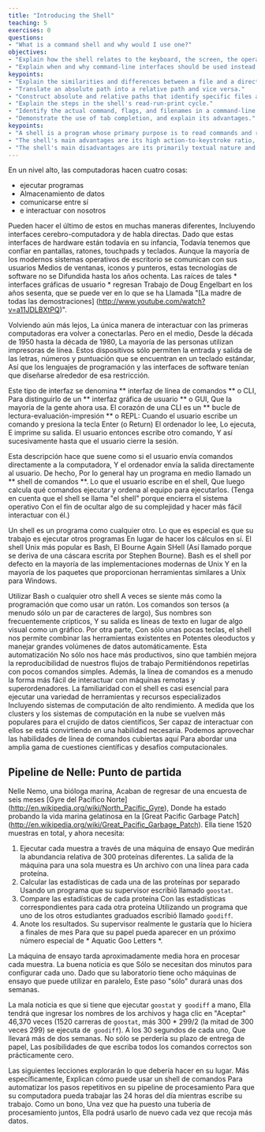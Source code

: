 ```yaml
---
title: "Introducing the Shell"
teaching: 5
exercises: 0
questions:
- "What is a command shell and why would I use one?"
objectives:
- "Explain how the shell relates to the keyboard, the screen, the operating system, and users' programs."
- "Explain when and why command-line interfaces should be used instead of graphical interfaces."
keypoints:
- "Explain the similarities and differences between a file and a directory."
- "Translate an absolute path into a relative path and vice versa."
- "Construct absolute and relative paths that identify specific files and directories."
- "Explain the steps in the shell's read-run-print cycle."
- "Identify the actual command, flags, and filenames in a command-line call."
- "Demonstrate the use of tab completion, and explain its advantages."
keypoints:
- "A shell is a program whose primary purpose is to read commands and run other programs."
- "The shell's main advantages are its high action-to-keystroke ratio, its support for automating repetitive tasks, and that it can be used to access networked machines."
- "The shell's main disadvantages are its primarily textual nature and how cryptic its commands and operation can be."
---
```


En un nivel alto, las computadoras hacen cuatro cosas:

- ejecutar programas
- Almacenamiento de datos
- comunicarse entre sí
- e interactuar con nosotros

Pueden hacer el último de estos en muchas maneras diferentes,
Incluyendo interfaces cerebro-computadora y de habla directas.
Dado que estas interfaces de hardware están todavía en su infancia,
Todavía tenemos que confiar en pantallas, ratones, touchpads y teclados.
Aunque la mayoría de los modernos sistemas operativos de escritorio se comunican con sus usuarios
Medios de ventanas, iconos y punteros, estas tecnologías de software no se
Difundida hasta los años ochenta. Las raíces de tales * interfaces gráficas de usuario * regresan
Trabajo de Doug Engelbart en los años sesenta, que se puede ver en lo que se ha
Llamada "[La madre de todas las demostraciones] (http://www.youtube.com/watch?v=a11JDLBXtPQ)".

Volviendo aún más lejos,
La única manera de interactuar con las primeras computadoras era volver a conectarlas.
Pero en el medio,
Desde la década de 1950 hasta la década de 1980,
La mayoría de las personas utilizan impresoras de línea.
Estos dispositivos sólo permiten la entrada y salida de las letras, números y puntuación que se encuentran en un teclado estándar,
Así que los lenguajes de programación y las interfaces de software tenían que diseñarse alrededor de esa restricción.

Este tipo de interfaz se denomina
** interfaz de línea de comandos ** o CLI,
Para distinguirlo de un
** interfaz gráfica de usuario ** o GUI,
Que la mayoría de la gente ahora usa.
El corazón de una CLI es un ** bucle de lectura-evaluación-impresión ** o REPL:
Cuando el usuario escribe un comando y presiona la tecla Enter (o Return)
El ordenador lo lee,
Lo ejecuta,
E imprime su salida.
El usuario entonces escribe otro comando,
Y así sucesivamente hasta que el usuario cierre la sesión.

Esta descripción hace que suene como si el usuario envía comandos directamente a la computadora,
Y el ordenador envía la salida directamente al usuario.
De hecho,
Por lo general hay un programa en medio llamado un
** shell de comandos **.
Lo que el usuario escribe en el shell,
Que luego calcula qué comandos ejecutar y ordena al equipo para ejecutarlos.
(Tenga en cuenta que el shell se llama "el shell" porque encierra el sistema operativo
Con el fin de ocultar algo de su complejidad y hacer más fácil interactuar con él.)

Un shell es un programa como cualquier otro.
Lo que es especial es que su trabajo es ejecutar otros programas
En lugar de hacer los cálculos en sí.
El shell Unix más popular es Bash,
El Bourne Again SHell
(Así llamado porque se deriva de una cáscara escrita por Stephen Bourne).
Bash es el shell por defecto en la mayoría de las implementaciones modernas de Unix
Y en la mayoría de los paquetes que proporcionan herramientas similares a Unix para Windows.

Utilizar Bash o cualquier otro shell
A veces se siente más como la programación que como usar un ratón.
Los comandos son tersos (a menudo sólo un par de caracteres de largo),
Sus nombres son frecuentemente crípticos,
Y su salida es líneas de texto en lugar de algo visual como un gráfico.
Por otra parte,
Con sólo unas pocas teclas, el shell nos permite combinar las herramientas existentes en
Potentes oleoductos y manejar grandes volúmenes de datos automáticamente. Esta automatización
No sólo nos hace más productivos, sino que también mejora la reproducibilidad de nuestros flujos de trabajo
Permitiéndonos repetirlas con pocos comandos simples.
Además, la línea de comandos es a menudo la forma más fácil de interactuar con máquinas remotas y superordenadores.
La familiaridad con el shell es casi esencial para ejecutar una variedad de herramientas y recursos especializados
Incluyendo sistemas de computación de alto rendimiento.
A medida que los clusters y los sistemas de computación en la nube se vuelven más populares para el crujido de datos científicos,
Ser capaz de interactuar con ellos se está convirtiendo en una habilidad necesaria.
Podemos aprovechar las habilidades de línea de comandos cubiertas aquí
Para abordar una amplia gama de cuestiones científicas y desafíos computacionales.

## Pipeline de Nelle: Punto de partida

Nelle Nemo, una bióloga marina,
Acaban de regresar de una encuesta de seis meses
[Gyre del Pacífico Norte] (http://en.wikipedia.org/wiki/North_Pacific_Gyre),
Donde ha estado probando la vida marina gelatinosa en la
[Great Pacific Garbage Patch] (http://en.wikipedia.org/wiki/Great_Pacific_Garbage_Patch).
Ella tiene 1520 muestras en total, y ahora necesita:

1. Ejecutar cada muestra a través de una máquina de ensayo
    Que medirán la abundancia relativa de 300 proteínas diferentes.
    La salida de la máquina para una sola muestra es
    Un archivo con una línea para cada proteína.
2. Calcular las estadísticas de cada una de las proteínas por separado
    Usando un programa que su supervisor escribió llamado `goostat`.
3. Compare las estadísticas de cada proteína
    Con las estadísticas correspondientes para cada otra proteína
    Utilizando un programa que uno de los otros estudiantes graduados escribió llamado `goodiff`.
4. Anote los resultados.
    Su supervisor realmente le gustaría que lo hiciera a finales de mes
    Para que su papel pueda aparecer en un próximo número especial de * Aquatic Goo Letters *.

La máquina de ensayo tarda aproximadamente media hora en procesar cada muestra.
La buena noticia es que
Sólo se necesitan dos minutos para configurar cada uno.
Dado que su laboratorio tiene ocho máquinas de ensayo que puede utilizar en paralelo,
Este paso "sólo" durará unas dos semanas.

La mala noticia es que si tiene que ejecutar `goostat` y` goodiff` a mano,
Ella tendrá que ingresar los nombres de los archivos y haga clic en "Aceptar" 46,370 veces
(1520 carreras de `goostat`, más 300 * 299/2 (la mitad de 300 veces 299) se ejecuta de` goodiff`).
A los 30 segundos de cada uno,
Que llevará más de dos semanas.
No sólo se perdería su plazo de entrega de papel,
Las posibilidades de que escriba todos los comandos correctos son prácticamente cero.

Las siguientes lecciones explorarán lo que debería hacer en su lugar.
Más específicamente,
Explican cómo puede usar un shell de comandos
Para automatizar los pasos repetitivos en su pipeline de procesamiento
Para que su computadora pueda trabajar las 24 horas del día mientras escribe su trabajo.
Como un bono,
Una vez que ha puesto una tubería de procesamiento juntos,
Ella podrá usarlo de nuevo cada vez que recoja más datos.
